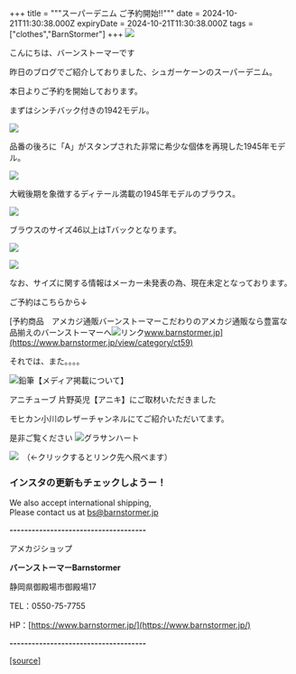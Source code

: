 +++
title = """スーパーデニム ご予約開始!!"""
date = 2024-10-21T11:30:38.000Z
expiryDate = 2024-10-21T11:30:38.000Z
tags = ["clothes","BarnStormer"]
+++
[![](https://stat.ameba.jp/user_images/20231023/16/barnstormer-go/b2/03/p/o0420015015354743273.png)](https://ameblo.jp/barnstormer-go/entry-12825670498.html)

こんにちは、バーンストーマーです

昨日のブログでご紹介しておりました、シュガーケーンのスーパーデニム。

本日よりご予約を開始しております。

まずはシンチバック付きの1942モデル。

[![](https://stat.ameba.jp/user_images/20241021/17/barnstormer-go/67/33/j/o0466070015500607204.jpg)](https://stat.ameba.jp/user_images/20241021/17/barnstormer-go/67/33/j/o0466070015500607204.jpg)

品番の後ろに「A」がスタンプされた非常に希少な個体を再現した1945年モデル。

[![](https://stat.ameba.jp/user_images/20241021/17/barnstormer-go/29/ca/j/o0466070015500607207.jpg)](https://stat.ameba.jp/user_images/20241021/17/barnstormer-go/29/ca/j/o0466070015500607207.jpg)

大戦後期を象徴するディテール満載の1945年モデルのブラウス。

[![](https://stat.ameba.jp/user_images/20241021/17/barnstormer-go/40/eb/j/o0466070015500607202.jpg)](https://stat.ameba.jp/user_images/20241021/17/barnstormer-go/40/eb/j/o0466070015500607202.jpg)

ブラウスのサイズ46以上はTバックとなります。

[![](https://stat.ameba.jp/user_images/20241021/17/barnstormer-go/75/d2/j/o0466070015500607200.jpg)](https://stat.ameba.jp/user_images/20241021/17/barnstormer-go/75/d2/j/o0466070015500607200.jpg)

[![](https://stat.ameba.jp/user_images/20241021/18/barnstormer-go/39/1f/j/o0466070015500630006.jpg)](https://stat.ameba.jp/user_images/20241021/18/barnstormer-go/39/1f/j/o0466070015500630006.jpg)

なお、サイズに関する情報はメーカー未発表の為、現在未定となっております。

ご予約はこちらから↓

[予約商品　アメカジ通販バーンストーマーこだわりのアメカジ通販なら豊富な品揃えのバーンストーマーへ![リンク](https://c.stat100.ameba.jp/ameblo/symbols/v3.20.0/svg/gray/editor_link.svg)www.barnstormer.jp](https://www.barnstormer.jp/view/category/ct59)

それでは、また。。。。

![鉛筆](https://stat100.ameba.jp/blog/ucs/img/char/char3/519.png)【メディア掲載について】

アニチューブ 片野英児【アニキ】にご取材いただきました

モヒカン小川のレザーチャンネルにてご紹介いただいてます。

是非ご覧ください ![グラサンハート](https://stat100.ameba.jp/blog/ucs/img/char/char3/148.png)

[![](https://stat.ameba.jp/user_images/20230412/16/barnstormer-go/6a/23/p/o0108010815269242493.png)](https://www.instagram.com/barnstormer_daily/)　（←クリックするとリンク先へ飛べます）

### インスタの更新もチェックしようー！

We also accept international shipping,  
Please contact us at bs@barnstormer.jp

**\-------------------------------------**

アメカジショップ

**バーンストーマーBarnstormer**

静岡県御殿場市御殿場17

TEL：0550-75-7755

HP：[https://www.barnstormer.jp/](https://www.barnstormer.jp/)

**\-------------------------------------**

[[source]](https://ameblo.jp/barnstormer-go/entry-12872103403.html)
